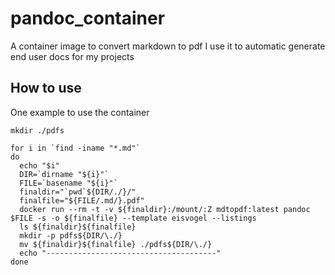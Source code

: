 # pandoc_container
A container image to convert markdown to pdf
I use it to automatic generate end user docs for my projects

## How to use
One example to use the container

```
mkdir ./pdfs

for i in `find -iname "*.md"`
do
  echo "$i"
  DIR=`dirname "${i}"`
  FILE=`basename "${i}"`
  finaldir="`pwd`${DIR/./}/"
  finalfile="${FILE/.md/}.pdf"
  docker run --rm -t -v ${finaldir}:/mount/:Z mdtopdf:latest pandoc $FILE -s -o ${finalfile} --template eisvogel --listings
  ls ${finaldir}${finalfile}
  mkdir -p pdfs${DIR/\./}
  mv ${finaldir}${finalfile} ./pdfs${DIR/\./}
  echo "--------------------------------------"
done
```
